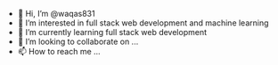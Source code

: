 - 👋 Hi, I’m @waqas831
- 👀 I’m interested in full stack web development and machine learning
- 🌱 I’m currently learning full stack web development 
- 💞️ I’m looking to collaborate on ...
- 📫 How to reach me ...

<!---
waqas831/waqas831 is a ✨ special ✨ repository because its `README.md` (this file) appears on your GitHub profile.
You can click the Preview link to take a look at your changes.
--->

